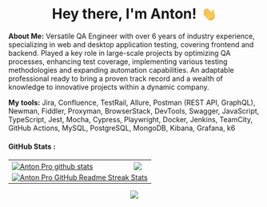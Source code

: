 <div id="header" align="center">
<h1>
<div style="display: flex; align-items: center; justify-content: center; gap: 10px;">
<span>Hey there, I'm Anton!</span>
<img src="./assets/giphy.gif" width="30px" alt="GIF">
</div>
</h1>
</div>

**About Me:** Versatile QA Engineer with over 6 years of industry experience, specializing in web and desktop application testing, covering frontend and backend. Played a key role in large-scale projects by optimizing QA processes, enhancing test coverage, implementing various testing methodologies and expanding automation capabilities. An adaptable professional ready to bring a proven track record and a wealth of knowledge to innovative projects within a dynamic company.

**My tools:** Jira, Confluence, TestRail, Allure, Postman (REST API, GraphQL), Newman, Fiddler, Proxyman, BrowserStack, DevTools, Swagger, JavaScript, TypeScript, Jest, Mocha, Cypress, Playwright, Docker, Jenkins, TeamCity, GitHub Actions, MySQL, PostgreSQL, MongoDB, Kibana, Grafana, k6

#### GitHub Stats :

<table align="center">
  <tr>
  <td>
  <a href="https://github.com/tonyparkerov/github-readme-stats"><img align="center" src="https://github-readme-stats.vercel.app/api?username=tonyparkerov&show_icons=true&include_all_commits=true&theme=buefy&hide_border=true&cache_seconds=1800" alt="Anton Pro github stats" /></a>
  </td>
  <td>
  <a href="https://github.com/tonyparkerov/github-readme-stats"><img align="center" src="https://github-readme-stats.vercel.app/api/top-langs/?username=tonyparkerov&layout=compact&theme=buefy&hide_border=true" /></a>
  </td>
  </tr>
  <tr>
  <td colspan=2 align="center">
  <a href="https://git.io/streak-stats"> <img src="http://github-readme-streak-stats.herokuapp.com?user=tonyparkerov&hide_border=true&background=f6f8fa&currStreakLabel=000000&date_format=j%20M%5B%20Y%5D" alt="Anton Pro GitHub Readme Streak Stats" /> </a>
  </td>
  </tr>
</table>

<div align="center">
<a href="https://u8views.com/github/tonyparkerov"><img src="https://u8views.com/api/v1/github/profiles/14942194/views/day-week-month-total-count.svg"></a>
</div>